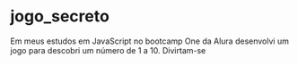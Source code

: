 # jogo_secreto
Em meus estudos em JavaScript no bootcamp One da Alura desenvolvi um jogo para descobri um número de 1 a 10. Divirtam-se
